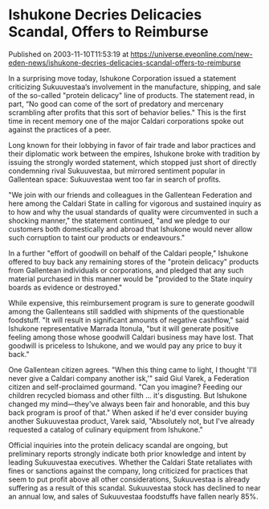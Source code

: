# Ishukone Decries Delicacies Scandal, Offers to Reimburse
Published on 2003-11-10T11:53:19 at https://universe.eveonline.com/new-eden-news/ishukone-decries-delicacies-scandal-offers-to-reimburse

In a surprising move today, Ishukone Corporation issued a statement criticizing Sukuuvestaa’s involvement in the manufacture, shipping, and sale of the so-called "protein delicacy" line of products. The statement read, in part, “No good can come of the sort of predatory and mercenary scrambling after profits that this sort of behavior belies." This is the first time in recent memory one of the major Caldari corporations spoke out against the practices of a peer. 

Long known for their lobbying in favor of fair trade and labor practices and their diplomatic work between the empires, Ishukone broke with tradition by issuing the strongly worded statement, which stopped just short of directly condemning rival Sukuuvestaa, but mirrored sentiment popular in Gallentean space: Sukuuvestaa went too far in search of profits. 

"We join with our friends and colleagues in the Gallentean Federation and here among the Caldari State in calling for vigorous and sustained inquiry as to how and why the usual standards of quality were circumvented in such a shocking manner," the statement continued, "and we pledge to our customers both domestically and abroad that Ishukone would never allow such corruption to taint our products or endeavours." 

In a further "effort of goodwill on behalf of the Caldari people," Ishukone offered to buy back any remaining stores of the "protein delicacy" products from Gallentean individuals or corporations, and pledged that any such material purchased in this manner would be "provided to the State inquiry boards as evidence or destroyed." 

While expensive, this reimbursement program is sure to generate goodwill among the Gallenteans still saddled with shipments of the questionable foodstuff. "It will result in significant amounts of negative cashflow," said Ishukone representative Marrada Itonula, "but it will generate positive feeling among those whose goodwill Caldari business may have lost. That goodwill is priceless to Ishukone, and we would pay any price to buy it back." 

One Gallentean citizen agrees. "When this thing came to light, I thought 'I'll never give a Caldari company another isk,'" said Giul Varek, a Federation citizen and self-proclaimed gourmand. "Can you imagine? Feeding our children recycled biomass and other filth ... it's disgusting. But Ishukone changed my mind—they've always been fair and honorable, and this buy back program is proof of that." When asked if he'd ever consider buying another Sukuuvestaa product, Varek said, "Absolutely not, but I've already requested a catalog of culinary equipment from Ishukone." 

Official inquiries into the protein delicacy scandal are ongoing, but preliminary reports strongly indicate both prior knowledge and intent by leading Sukuuvestaa executives. Whether the Caldari State retaliates with fines or sanctions against the company, long criticized for practices that seem to put profit above all other considerations, Sukuuvestaa is already suffering as a result of this scandal. Sukuuvestaa stock has declined to near an annual low, and sales of Sukuuvestaa foodstuffs have fallen nearly 85%.
